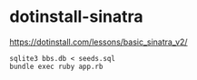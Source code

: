 # dotinstall-sinatra
https://dotinstall.com/lessons/basic_sinatra_v2/

```
sqlite3 bbs.db < seeds.sql
bundle exec ruby app.rb
````
